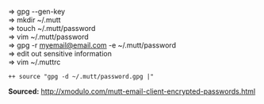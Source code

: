 => gpg --gen-key   
=> mkdir ~/.mutt  
=> touch ~/.mutt/password  
=> vim ~/.mutt/password  
=> gpg -r myemail@email.com -e ~/.mutt/password  
=> edit out sensitive information  
=> vim ~/.muttrc  
```
++ source "gpg -d ~/.mutt/password.gpg |" 
```

**Sourced:** http://xmodulo.com/mutt-email-client-encrypted-passwords.html  
